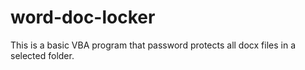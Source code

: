# word-doc-locker
This is a basic VBA program that password protects all docx files in a selected folder.
